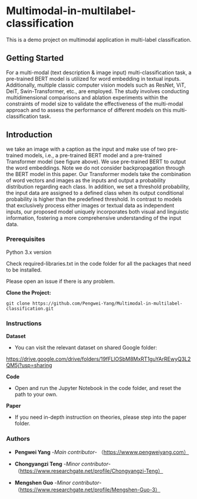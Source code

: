 # Multimodal-in-multilabel-classification
This is a demo project on multimodal application in multi-label classification.

## Getting Started
For a multi-modal (text description & image input) multi-classification task, a pre-trained BERT model is utilized for word embedding in textual inputs. Additionally, multiple classic computer vision models such as ResNet, ViT, DeiT, Swin-Transformer, etc., are employed. The study involves conducting multidimensional comparisons and ablation experiments within the constraints of model size to validate the effectiveness of the multi-modal approach and to assess the performance of different models on this multi-classification task.

## Introduction
we take an image with a caption as the input and make use of two pre-trained models, i.e., a pre-trained BERT model and a pre-trained Transformer model (see figure above). We use pre-trained BERT to output the word embeddings. Note we do not consider backpropagation through the BERT model in this paper. Our Transformer models take the combination of word vectors and images as the inputs and output a probability distribution regarding each class. In addition, we set a threshold probability, the input data are assigned to a defined class when its output conditional probability is higher than the predefined threshold. In contrast to models that exclusively process either images or textual data as independent inputs, our proposed model uniquely incorporates both visual and linguistic information, fostering a more comprehensive understanding of the input data.


### Prerequisites
Python 3.x version

Check required-libraries.txt in the code folder for all the packages that need to be installed.

Please open an issue if there is any problem.

**Clone the Project:**
```
git clone https://github.com/Pengwei-Yang/Multimodal-in-multilabel-classification.git
```
### Instructions

**Dataset**

* You can visit the relevant dataset on shared Google folder:

https://drive.google.com/drive/folders/19fFLlOSbM8MxRT1guYArREwyQ3L2QM5j?usp=sharing

**Code**

* Open and run the Jupyter Notebook in the code folder, and reset the path to your own.

**Paper**

* If you need in-depth instruction on theories, please step into the paper folder.

### Authors
* **Pengwei Yang** -*Main contributor*-
（https://wwww.pengweiyang.com）

* **Chongyangzi Teng** -*Minor contributor*- （https://www.researchgate.net/profile/Chongyangzi-Teng）
* **Mengshen Guo** -*Minor contributor*- （https://www.researchgate.net/profile/Mengshen-Guo-3）

